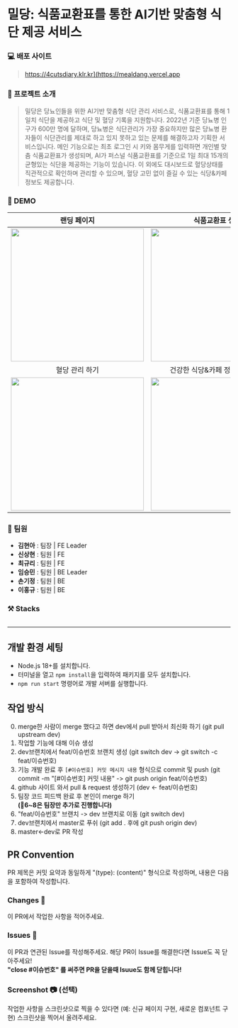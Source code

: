 # 밀당: 식품교환표를 통한 AI기반 맞춤형 식단 제공 서비스
### 💻 배포 사이트
> https://4cutsdiary.klr.kr](https://mealdang.vercel.app
### 💬 프로젝트 소개
> 밀당은 당뇨인들을 위한 AI기반 맞춤형 식단 관리 서비스로, 식품교환표를 통해 1일치 식단을 제공하고 식단 및 혈당 기록을 지원합니다. 2022년 기준 당뇨병 인구가 600만 명에 달하며, 당뇨병은 식단관리가 가장 중요하지만 많은 당뇨병 환자들이 식단관리를 제대로 하고 있지 못하고 있는 문제를 해결하고자 기획한 서비스입니다. 메인 기능으로는 최초 로그인 시 키와 몸무게를 입력하면 개인별 맞춤 식품교환표가 생성되며, AI가 퍼스널 식품교환표를 기준으로 1일 최대 15개의 균형있는 식단을 제공하는 기능이 있습니다. 이 외에도 대시보드로 혈당상태를 직관적으로 확인하며 관리할 수 있으며, 혈당 고민 없이 즐길 수 있는 식당&카페 정보도 제공합니다.

### 🍇 DEMO
|랜딩 페이지|식품교환표 생성|식단 추천 받기|AI 추천식단 확인하기|
|:-:|:-:|:-:|:-:|
|<img width="300" src="https://github.com/user-attachments/assets/3470899e-a95b-4bdb-a36a-954e3760520c" />|<img width="300" src="https://github.com/user-attachments/assets/ebfa6409-09cd-4ac2-aa30-b98d2391b345" />|<img width="300" src="https://github.com/user-attachments/assets/886f5340-d691-4779-bd60-4e719e383a84" />|<img width="300" src="https://github.com/user-attachments/assets/65ffd04f-3cc3-4961-939f-4fcc9f0c6f0c" />|
|혈당 관리 하기|건강한 식당&카페 정보 확인하기|식단톤 페이지|마이페이지|
|<img width="300" src="https://github.com/user-attachments/assets/81c71c6d-af43-435d-a831-b0ee0a88c676" />|<img width="300" src="https://github.com/user-attachments/assets/6c9735c5-6a31-45a4-b562-fb3510804ab7" />|<img width="300" src="https://github.com/user-attachments/assets/0fbb035d-b6f7-4c3b-8089-413e1c7d6130" />|<img width="300" src="https://github.com/user-attachments/assets/c61b917b-23ff-45a5-9ce7-2d421fb013ac" />|

### 👥 팀원
- **김현아** : 팀장 | FE Leader
- **신상현** : 팀원 | FE 
- **최규리** : 팀원 | FE
- **임승민** : 팀원 | BE Leader
- **손기정** : 팀원 | BE
- **이홍규** : 팀원 | BE

### ⚒️ Stacks
<img src="https://skillicons.dev/icons?i=react,styledcomponents,vercel,django,mysql,aws,jenkins" alt=""/>

---
## 개발 환경 세팅

- Node.js 18+를 설치합니다.
- 터미널을 열고 `npm install`을 입력하여 패키지를 모두 설치합니다.
- `npm run start` 명령어로 개발 서버를 실행합니다.

## 작업 방식

0. merge한 사람이 merge 했다고 하면 dev에서 pull 받아서 최신화 하기 (git pull upstream dev)
1. 작업할 기능에 대해 이슈 생성
2. dev브랜치에서 feat/이슈번호 브랜치 생성 (git switch dev -> git switch -c feat/이슈번호)
3. 기능 개발 완료 후 `[#이슈번호] 커밋 메시지 내용` 형식으로 commit 및 push (git commit -m "[#이슈번호] 커밋 내용" -> git push origin feat/이슈번호)
4. github 사이트 와서 pull & request 생성하기 (dev <- feat/이슈번호)
5. 팀장 코드 피드백 완료 후 본인이 merge 하기 <br/>
**(📍6~8은 팀장만 추가로 진행합니다)**
6. "feat/이슈번호" 브랜치 -> dev 브랜치로 이동 (git switch dev) 
7. dev브랜치에서 master로 푸쉬 (git add . 후에 git push origin dev)
8. master<-dev로 PR 작성


## PR Convention

PR 제목은 커밋 요약과 동일하게 "(type): (content)" 형식으로 작성하며, 내용은 다음을 포함하여 작성합니다.

### Changes 📝

이 PR에서 작업한 사항을 적어주세요.

### Issues 🚩

이 PR과 연관된 Issue를 작성해주세요. 해당 PR이 Issue를 해결한다면 Issue도 꼭 닫아주세요! <br/>
**"close #이슈번호" 를 써주면 PR을 닫을때 Isuue도 함께 닫힙니다!**

### Screenshot 📷 (선택)

작업한 사항을 스크린샷으로 찍을 수 있다면 (예: 신규 페이지 구현, 새로운 컴포넌트 구현) 스크린샷을 찍어서 올려주세요.

